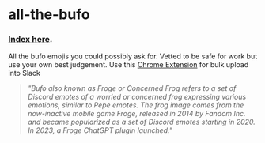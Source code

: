 # all-the-bufo

### [Index here](index.md).

All the bufo emojis you could possibly ask for. Vetted to be safe for work but use your own best judgement. Use this [Chrome Extension](https://chrome.google.com/webstore/detail/neutral-face-emoji-tools/anchoacphlfbdomdlomnbbfhcmcdmjej) for bulk upload into Slack

> _"Bufo also known as Froge or Concerned Frog refers to a set of Discord emotes of a worried or concerned frog expressing various emotions, similar to Pepe emotes. The frog image comes from the now-inactive mobile game Froge, released in 2014 by Fandom Inc. and became popularized as a set of Discord emotes starting in 2020. In 2023, a Froge ChatGPT plugin launched."_




